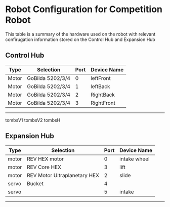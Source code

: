 # Robot Configuration for Competition Robot
This table is a summary of the hardware used on the robot with relevant confirugation information stored on the Control Hub and Expansion Hub 

## Control Hub

| Type  | Selection         | Port | Device Name   |
|-------|--------------------|------|--------------|
| Motor | GoBilda 5202/3/4   | 0    | leftFront    |
| Motor | GoBilda 5202/3/4   | 1    | leftBack     |
| Motor | GoBilda 5202/3/4   | 2    | RightBack    |
| Motor | GoBilda 5202/3/4   | 3    | RightFront   |
______________________________________________________

tombsV1
tombsV2
tombsH

## Expansion Hub
| Type  | Selection                    | Port  | Device Name  |
|-------|------------------------------|-------|--------------|
| motor | REV HEX motor                | 0     | intake wheel |
| motor | REV Core HEX                 | 3     | lift         |
| motor | REV Motor Ultraplanetary HEX | 2     | slide        |
| servo | Bucket                       | 4     |              |
| servo |                              | 5     | intake       |
_________________________________________________________________
